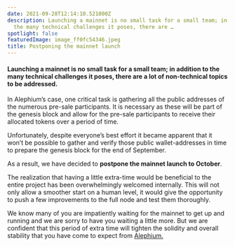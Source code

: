 ```yaml
---
date: 2021-09-28T12:14:10.521000Z
description: Launching a mainnet is no small task for a small team; in addition to
  the many technical challenges it poses, there are …
spotlight: false
featuredImage: image_ff0fc54346.jpeg
title: Postponing the mainnet launch
---
```


#### Launching a mainnet is no small task for a small team; in addition to the many technical challenges it poses, there are a lot of non-technical topics to be addressed.

In Alephium’s case, one critical task is gathering all the public addresses of the numerous pre-sale participants. It is necessary as these will be part of the genesis block and allow for the pre-sale participants to receive their allocated tokens over a period of time.

Unfortunately, despite everyone’s best effort it became apparent that it won’t be possible to gather and verify those public wallet-addresses in time to prepare the genesis block for the end of September.

As a result, we have decided to **postpone the mainnet launch to October**.

The realization that having a little extra-time would be beneficial to the entire project has been overwhelmingly welcomed internally. This will not only allow a smoother start on a human level, it would give the opportunity to push a few improvements to the full node and test them thoroughly.

We know many of you are impatiently waiting for the mainnet to get up and running and we are sorry to have you waiting a little more. But we are confident that this period of extra time will tighten the solidity and overall stability that you have come to expect from <a href="https://github.com/alephium" class="markup--anchor markup--p-anchor" data-href="https://github.com/alephium" rel="noopener" target="_blank">Alephium.</a>
